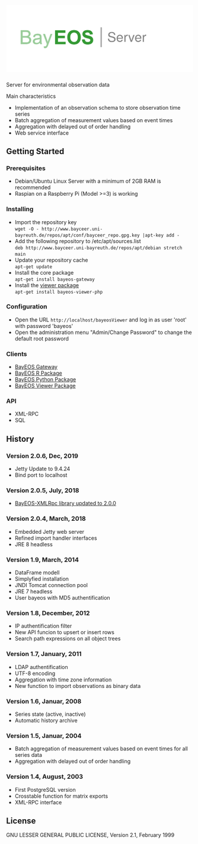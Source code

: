 # ![BayEOS Server](docs/server_logo.png)
Server for environmental observation data

Main characteristics 
- Implementation of an observation schema to store observation time series
- Batch aggregation of measurement values based on event times
- Aggregation with delayed out of order handling
- Web service interface 

## Getting Started

### Prerequisites
- Debian/Ubuntu Linux Server with a minimum of 2GB RAM is recommended
- Raspian on a Raspberry Pi (Model >=3) is working

### Installing
- Import the repository key  
`wget -O - http://www.bayceer.uni-bayreuth.de/repos/apt/conf/bayceer_repo.gpg.key |apt-key add -`
- Add the following repository to /etc/apt/sources.list  
`deb http://www.bayceer.uni-bayreuth.de/repos/apt/debian stretch main`
- Update your repository cache  
`apt-get update`
- Install the core package   
`apt-get install bayeos-gateway`
- Install the [viewer package](https://github.com/BayCEER/bayeos-viewer-php)  
`apt-get install bayeos-viewer-php`

### Configuration
- Open the URL `http://localhost/bayeosViewer` and log in as user 'root' with password 'bayeos'
- Open the administration menu "Admin/Change Password" to change the default root password

### Clients
- [BayEOS Gateway](https://github.com/BayCEER/bayeos-gateway)
- [BayEOS R Package](https://github.com/BayCEER/BayEOS-R) 
- [BayEOS Python Package](https://github.com/BayCEER/bayeos-python-cli)
- [BayEOS Viewer Package](https://github.com/BayCEER/bayeos-viewer-php)

### API
- XML-RPC
- SQL

## History
### Version 2.0.6, Dec, 2019
 - Jetty Update to 9.4.24
 - Bind port to localhost  

### Version 2.0.5, July, 2018
- [BayEOS-XMLRpc library updated to 2.0.0](https://github.com/BayCEER/bayeos-xmlrpc)

### Version 2.0.4, March, 2018
- Embedded Jetty web server 
- Refined import handler interfaces 
- JRE 8 headless 

### Version 1.9, March, 2014
- DataFrame modell 
- Simplyfied installation
- JNDI Tomcat connection pool
- JRE 7 headless
- User bayeos with MD5 authentification

### Version 1.8, December, 2012
- IP authentification filter
- New API funcion to upsert or insert rows
- Search path expressions on all object trees    

### Version 1.7, January, 2011
- LDAP authentification
- UTF-8 encoding
- Aggregation with time zone information
- New function to import observations as binary data 

### Version 1.6, Januar, 2008
- Series state (active, inactive)
- Automatic history archive

### Version 1.5, Januar, 2004
- Batch aggregation of measurement values based on event times for all series data
- Aggregation with delayed out of order handling

### Version 1.4, August, 2003
- First PostgreSQL version
- Crosstable function for matrix exports 
- XML-RPC interface

## License
GNU LESSER GENERAL PUBLIC LICENSE, Version 2.1, February 1999







